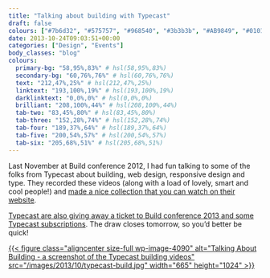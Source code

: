 ```yaml
---
title: "Talking about building with Typecast"
draft: false
colours: ["#7b6d32", "#575757", "#968540", "#3b3b3b", "#AB9849", "#010101", "#ffffff"]
date: 2013-10-24T09:03:51+00:00
categories: ["Design", "Events"]
body_classes: "blog"
colours:
  primary-bg: "58,95%,83%" # hsl(58,95%,83%)
  secondary-bg: "60,76%,76%" # hsl(60,76%,76%)
  text: "212,47%,25%" # hsl(212,47%,25%)
  linktext: "193,100%,19%" # hsl(193,100%,19%)
  darklinktext: "0,0%,0%" # hsl(0,0%,0%)
  brilliant: "208,100%,44%" # hsl(208,100%,44%)
  tab-two: "83,45%,80%" # hsl(83,45%,80%)
  tab-three: "152,28%,74%" # hsl(152,28%,74%)
  tab-four: "189,37%,64%" # hsl(189,37%,64%)
  tab-five: "200,54%,57%" # hsl(200,54%,57%)
  tab-six: "205,68%,51%" # hsl(205,68%,51%)
---
```


Last November at Build conference 2012, I had fun talking to some of the folks from Typecast about building, web design, responsive design and type. They recorded these videos (along with a load of lovely, smart and cool people!) and [made a nice collection that you can watch on their website](http://typecast.com/build).

[Typecast are also giving away a ticket to Build conference 2013 and some Typecast subscriptions](http://typecast.com/build#win). The draw closes tomorrow, so you’d better be quick!

[{{< figure class="aligncenter size-full wp-image-4090" alt="Talking About Building - a screenshot of the Typecast building videos" src="/images/2013/10/typecast-build.jpg" width="665" height="1024" >}}](http://typecast.com/build)

	